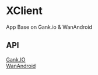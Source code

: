 # XClient
App Base on Gank.io &amp; WanAndroid

## API
[Gank.IO](http://gank.io/api)  
[WanAndroid](http://www.wanandroid.com/blog/show/2)


